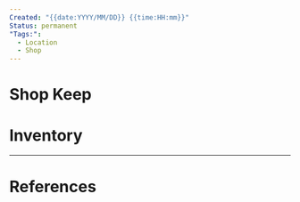 ```yaml
---
Created: "{{date:YYYY/MM/DD}} {{time:HH:mm}}"
Status: permanent
"Tags:":
  - Location
  - Shop
---
```


# Shop Keep
# Inventory
---
# References